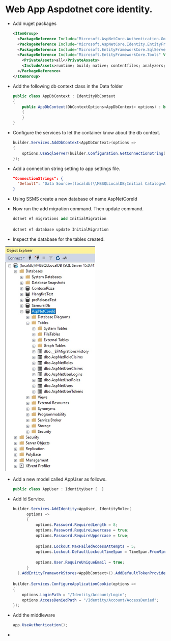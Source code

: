 # Web App Aspdotnet core identity.

- Add nuget packages
  ```xml
  <ItemGroup>
    <PackageReference Include="Microsoft.AspNetCore.Authentication.Google" Version="6.0.10" />
    <PackageReference Include="Microsoft.AspNetCore.Identity.EntityFrameworkCore" Version="6.0.10" />
    <PackageReference Include="Microsoft.EntityFrameworkCore.SqlServer" Version="6.0.10" />
    <PackageReference Include="Microsoft.EntityFrameworkCore.Tools" Version="6.0.10">
      <PrivateAssets>all</PrivateAssets>
      <IncludeAssets>runtime; build; native; contentfiles; analyzers; buildtransitive</IncludeAssets>
    </PackageReference>
  </ItemGroup> 
  ```
- Add the following db context class in the Data folder
  ```cs
  public class AppDbContext : IdentityDbContext
  {
      public AppDbContext(DbContextOptions<AppDbContext> options) : base(options)
      {
      }
  }
  ```  
- Configure the services to let the container know about the db context.

  ```cs
  builder.Services.AddDbContext<AppDbContext>(options =>
  {
      options.UseSqlServer(builder.Configuration.GetConnectionString("Default"));
  });
  ```
- Add a connection string setting to app settings file.
  ```json
  "ConnectionStrings": {
    "Default": "Data Source=(localdb)\\MSSQLLocalDB;Initial Catalog=AspNetCoreId;Integrated Security=True"
  }
  ```

- Using SSMS create a new database of name AspNetCoreId

- Now run the add migration command. Then update command.
  ```ps
  dotnet ef migrations add InitialMigration

  dotnet ef database update InitialMigration
  ```
- Inspect the database for the tables created.

![Database](./images/20Database20.jpg)

- Add a new model called AppUser as follows.
  ```cs
  public class AppUser : IdentityUser {  }
  ```
- Add Id Service. 
  ```cs
  builder.Services.AddIdentity<AppUser, IdentityRole>(
        options =>
        {
            options.Password.RequiredLength = 8;
            options.Password.RequireLowercase = true;
            options.Password.RequireUppercase = true;

            options.Lockout.MaxFailedAccessAttempts = 5;
            options.Lockout.DefaultLockoutTimeSpan = TimeSpan.FromMinutes(15);

            options.User.RequireUniqueEmail = true;
        }
    ).AddEntityFrameworkStores<AppDbContext>().AddDefaultTokenProviders();

  builder.Services.ConfigureApplicationCookie(options =>
  {
      options.LoginPath = "/Identity/Account/Login";
      options.AccessDeniedPath = "/Identity/Account/AccessDenied";
  });  
  ```
- Add the middleware
  ```cs
  app.UseAuthentication();
  ```
- 

